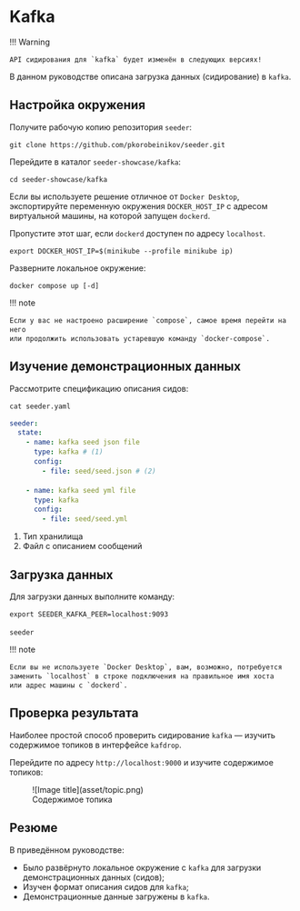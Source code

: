 # Kafka

!!! Warning

    API сидирования для `kafka` будет изменён в следующих версиях!

В данном руководстве описана загрузка данных (сидирование) в `kafka`.

## Настройка окружения

Получите рабочую копию репозитория `seeder`:

```shell
git clone https://github.com/pkorobeinikov/seeder.git
```

Перейдите в каталог `seeder-showcase/kafka`:

```shell
cd seeder-showcase/kafka
```

Если вы используете решение отличное от `Docker Desktop`, экспортируйте
переменную окружения `DOCKER_HOST_IP` с адресом виртуальной машины, на которой
запущен `dockerd`.

Пропустите этот шаг, если `dockerd` доступен по адресу `localhost`.

```shell
export DOCKER_HOST_IP=$(minikube --profile minikube ip)
```

Разверните локальное окружение:

```shell
docker compose up [-d]
```

!!! note

    Если у вас не настроено расширение `compose`, самое время перейти на него
    или продолжить использовать устаревшую команду `docker-compose`.

## Изучение демонстрационных данных

Рассмотрите спецификацию описания сидов:

```shell
cat seeder.yaml
```

<!-- @formatter:off -->
```yaml title="seeder-showcase/kafka/seeder.yaml"
seeder:
  state:
    - name: kafka seed json file
      type: kafka # (1)
      config:
        - file: seed/seed.json # (2)

    - name: kafka seed yml file
      type: kafka
      config:
        - file: seed/seed.yml

```
<!-- @formatter:on -->

1. Тип хранилища
2. Файл с описанием сообщений

## Загрузка данных

Для загрузки данных выполните команду:

```shell
export SEEDER_KAFKA_PEER=localhost:9093

seeder
```

!!! note

    Если вы не используете `Docker Desktop`, вам, возможно, потребуется
    заменить `localhost` в строке подключения на правильное имя хоста
    или адрес машины с `dockerd`.

## Проверка результата

Наиболее простой способ проверить сидирование `kafka` — изучить содержимое
топиков в интерфейсе `kafdrop`.

Перейдите по адресу `http://localhost:9000` и изучите содержимое топиков:

<figure markdown>
  ![Image title](asset/topic.png)
  <figcaption>Содержимое топика</figcaption>
</figure>

## Резюме

В приведённом руководстве:

- Было развёрнуто локальное окружение с `kafka` для загрузки демонстрационных
  данных (сидов);
- Изучен формат описания сидов для `kafka`;
- Демонстрационные данные загружены в `kafka`.

